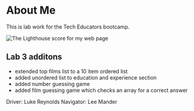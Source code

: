 # About Me

This is lab work for the Tech Educators bootcamp.

![The Lighthouse score for my web page](./images//lighthouse.png)

## Lab 3 additons

- extended top films list to a 10 item ordered list
- added unordered list to education and experience section
- added number guessing game
- added film guessing game which checks an array for a correct answer

Driver: Luke Reynolds
Navigator: Lee Mander
